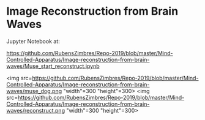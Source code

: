 # Image Reconstruction from Brain Waves

Jupyter Notebook at:  

https://github.com/RubensZimbres/Repo-2019/blob/master/Mind-Controlled-Apparatus/Image-reconstruction-from-brain-waves/Muse_start_reconstruct.ipynb

<img src=https://github.com/RubensZimbres/Repo-2019/blob/master/Mind-Controlled-Apparatus/Image-reconstruction-from-brain-waves/muse_dog.png "width"=300 "height"=300>       <img src=https://github.com/RubensZimbres/Repo-2019/blob/master/Mind-Controlled-Apparatus/Image-reconstruction-from-brain-waves/reconstruct.png "width"=300 "height"=300>
